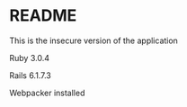 # README

This is the insecure version of the application

Ruby 3.0.4

Rails 6.1.7.3

Webpacker installed
